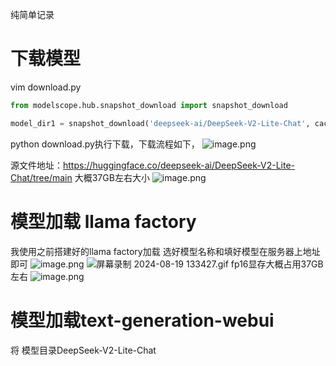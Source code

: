 纯简单记录

#  下载模型
vim download.py

```python
from modelscope.hub.snapshot_download import snapshot_download

model_dir1 = snapshot_download('deepseek-ai/DeepSeek-V2-Lite-Chat', cache_dir='/zzzz/xxx/yyyy')  # cache_dir填下你想下载到的目标目录

```

python download.py执行下载，下载流程如下，
![image.png](https://gitee.com/hxc8/images10/raw/master/img/202408191323160.png)

源文件地址：https://huggingface.co/deepseek-ai/DeepSeek-V2-Lite-Chat/tree/main
大概37GB左右大小
![image.png](https://gitee.com/hxc8/images10/raw/master/img/202408191326511.png)

# 模型加载 llama factory
我使用之前搭建好的llama factory加载
选好模型名称和填好模型在服务器上地址即可
![image.png](https://gitee.com/hxc8/images10/raw/master/img/202408191327543.png)
![屏幕录制 2024-08-19 133427.gif](https://gitee.com/hxc8/images10/raw/master/img/202408191342187.gif)
fp16显存大概占用37GB左右
![image.png](https://gitee.com/hxc8/images10/raw/master/img/202408191345911.png)


# 模型加载text-generation-webui
将 模型目录DeepSeek-V2-Lite-Chat
